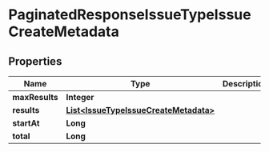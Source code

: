 # PaginatedResponseIssueTypeIssueCreateMetadata

## Properties
Name | Type | Description | Notes
------------ | ------------- | ------------- | -------------
**maxResults** | **Integer** |  |  [optional]
**results** | [**List&lt;IssueTypeIssueCreateMetadata&gt;**](IssueTypeIssueCreateMetadata.md) |  |  [optional]
**startAt** | **Long** |  |  [optional]
**total** | **Long** |  |  [optional]
